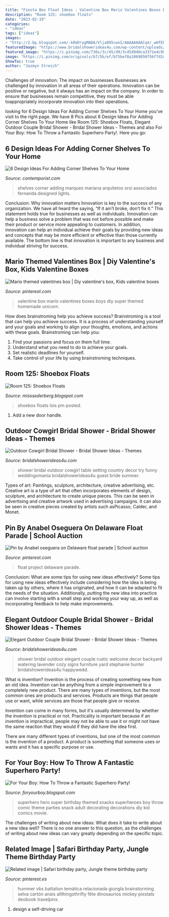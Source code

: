 ```yaml
---
title: "Fiesta Box Float Ideas : Valentine Box Mario Valentines Boxes Boys Diy Super Themed Homemade Unicorn"
description: "Room 125: shoebox floats"
date: "2023-02-19"
categories:
- "ideas"
tags: ["ideas"]
images:
- "http://2.bp.blogspot.com/-k0eDrygMADA/Vlja8O5cwnI/AAAAAAAACq4/_wHfEbUuLZM/s1600/IMG_20151113_141441056_HDR.jpg"
featuredImage: "https://www.bridalshowerideas4u.com/wp-content/uploads/2016/03/cowgirl-bridal-shower-guest-table-setting-outdoor-530x796.jpg"
featured_image: "https://i.pinimg.com/736x/3c/45/d9/3c45d940ca3371e4c98f11834de3dad8.jpg"
image: "https://i.pinimg.com/originals/b7/5b/ef/b75bef8a1069850f56f7d2db5e6b1816.jpg"
ShowToc: true
author: "Jazmyn Streich"
---
```



Challenges of innovation: The impact on businesses
Businesses are challenged by innovation in all areas of their operations. Innovation can be positive or negative, but it always has an impact on the company. In order to ensure that businesses remain competitive, they must be able toappropriately incorporate innovation into their operations.

	

		
looking for 6 Design Ideas For Adding Corner Shelves To Your Home you've visit to the right page. We have 8 Pics about 6 Design Ideas For Adding Corner Shelves To Your Home like Room 125: Shoebox Floats, Elegant Outdoor Couple Bridal Shower - Bridal Shower Ideas - Themes and also For Your Boy: How To Throw a Fantastic Superhero Party!. Here you go:
		
    
## 6 Design Ideas For Adding Corner Shelves To Your Home

<img loading=lazy src="https://www.contemporist.com/wp-content/uploads/2016/08/corner-shelves_080816_03-800x1200.jpg" onerror="this.onerror=null;this.src='https://tse2.mm.bing.net/th?id=OIP.yjHImf7SgLxxfzHNqUVexgHaLH&amp;pid=15.1';" alt="6 Design Ideas For Adding Corner Shelves To Your Home">

_Source: contemporist.com_

>shelves corner adding marques mariana arquitetos orsi associados fernanda designed lights. 

	

Conclusion: Why innovation matters
Innovation is key to the success of any organization. We have all heard the saying, “If it ain’t broke, don’t fix it.” This statement holds true for businesses as well as individuals. Innovation can help a business solve a problem that was not before possible and make their product or service more appealing to customers. In addition, innovation can help an individual achieve their goals by providing new ideas and concepts that may be more efficient or effective than those currently available. The bottom line is that innovation is important to any business and individual striving for success.

    
## Mario Themed Valentines Box | Diy Valentine&#039;s Box, Kids Valentine Boxes

<img loading=lazy src="https://i.pinimg.com/originals/b7/5b/ef/b75bef8a1069850f56f7d2db5e6b1816.jpg" onerror="this.onerror=null;this.src='https://tse4.mm.bing.net/th?id=OIP.oKlWC_qMwYe3SROdli8HrgHaNK&amp;pid=15.1';" alt="Mario themed valentines box | Diy valentine&#039;s box, Kids valentine boxes">

_Source: pinterest.com_

>valentine box mario valentines boxes boys diy super themed homemade unicorn. 

	

How does brainstroming help you achieve success?
Brainstroming is a tool that can help you achieve success. It is a process of understanding yourself and your goals and working to align your thoughts, emotions, and actions with these goals. Brainstroming can help you: 
1. Find your passions and focus on them full time.
2. Understand what you need to do to achieve your goals.
3. Set realistic deadlines for yourself.
4. Take control of your life by using brainstroming techniques.

    
## Room 125: Shoebox Floats

<img loading=lazy src="http://2.bp.blogspot.com/-k0eDrygMADA/Vlja8O5cwnI/AAAAAAAACq4/_wHfEbUuLZM/s1600/IMG_20151113_141441056_HDR.jpg" onerror="this.onerror=null;this.src='https://tse2.mm.bing.net/th?id=OIP.ehVBriPyHtIJbJwkWT7wIQHaNJ&amp;pid=15.1';" alt="Room 125: Shoebox Floats">

_Source: misssederberg.blogspot.com_

>shoebox floats lois pm posted. 

	

1. Add a new door handle. 

    
## Outdoor Cowgirl Bridal Shower - Bridal Shower Ideas - Themes

<img loading=lazy src="https://www.bridalshowerideas4u.com/wp-content/uploads/2016/03/cowgirl-bridal-shower-guest-table-setting-outdoor-530x796.jpg" onerror="this.onerror=null;this.src='https://tse2.mm.bing.net/th?id=OIP.Eg72jZFx6ZnwPxpdSPUcaAHaLH&amp;pid=15.1';" alt="Outdoor Cowgirl Bridal Shower - Bridal Shower Ideas - Themes">

_Source: bridalshowerideas4u.com_

>shower bridal outdoor cowgirl table setting country decor try funny weddingomania bridalshowerideas4u guest bride summer. 

	

Types of art: Paintings, sculpture, architecture, creative advertising, etc.
Creative art is a type of art that often incorporates elements of design, sculpture, and architecture to create unique pieces. This can be seen in advertising and creative artwork used in advertising campaigns. It can also be seen in creative pieces created by artists such asPicasso, Calder, and Monet.

    
## Pin By Anabel Oseguera On Delaware Float Parade | School Auction

<img loading=lazy src="https://i.pinimg.com/736x/3c/45/d9/3c45d940ca3371e4c98f11834de3dad8.jpg" onerror="this.onerror=null;this.src='https://tse4.mm.bing.net/th?id=OIP.NuFEHy2cxa1J0fNs8xctFwHaNK&amp;pid=15.1';" alt="Pin by Anabel oseguera on Delaware float parade | School auction">

_Source: pinterest.com_

>float project delaware parade. 

	

Conclusion: What are some tips for using new ideas effectively?
Some tips for using new ideas effectively include considering how the idea is being taken up by others, where it has originated, and how it can be adapted to fit the needs of the situation. Additionally, putting the new idea into practice can involve starting with a small step and working your way up, as well as incorporating feedback to help make improvements.

    
## Elegant Outdoor Couple Bridal Shower - Bridal Shower Ideas - Themes

<img loading=lazy src="https://www.bridalshowerideas4u.com/wp-content/uploads/2016/03/Elegant-Outdoor-Couple-Bridal-Shower-Decor-Rustic.jpg" onerror="this.onerror=null;this.src='https://tse3.mm.bing.net/th?id=OIP.xXGy9pjy15isGCW_tAKcBgHaLE&amp;pid=15.1';" alt="Elegant Outdoor Couple Bridal Shower - Bridal Shower Ideas - Themes">

_Source: bridalshowerideas4u.com_

>shower bridal outdoor elegant couple rustic welcome decor backyard watering lavender cozy signs furniture yard stephanie hunter bridalshowerideas4u happywedd. 

	

What is invention?
Invention is the process of creating something new from an old idea. Invention can be anything from a simple improvement to a completely new product. 
There are many types of inventions, but the most common ones are products and services. Products are things that people use or want, while services are those that people give or receive. 

Invention can come in many forms, but it's usually determined by whether the invention is practical or not. Practicality is important because if an invention is impractical, people may not be able to use it or might not have the same reaction that they would if they did have the idea first. 

There are many different types of inventions, but one of the most common is the invention of a product. A product is something that someone uses or wants and it has a specific purpose or use.

    
## For Your Boy: How To Throw A Fantastic Superhero Party!

<img loading=lazy src="http://4.bp.blogspot.com/-UCFHbJc0KXc/UdwQLtrx2uI/AAAAAAAAADc/pCAOKLsVeb8/s640/food+ideas+for+superhero+party.jpg" onerror="this.onerror=null;this.src='https://tse2.mm.bing.net/th?id=OIP.gKEbbUBGTprrOI81iQAbFgAAAA&amp;pid=15.1';" alt="For Your Boy: How To Throw a Fantastic Superhero Party!">

_Source: foryourboy.blogspot.com_

>superhero hero super birthday themed snacks superheroes boy throw comic theme parties snack adult decorating decorations diy kid comics movie. 

	

The challenges of writing about new ideas: What does it take to write about a new idea well?
There is no one answer to this question, as the challenges of writing about new ideas can vary greatly depending on the specific topic.

    
## Related Image | Safari Birthday Party, Jungle Theme Birthday Party

<img loading=lazy src="https://i.pinimg.com/736x/4b/f1/5c/4bf15c078bbcb6d588ebd60d3a954515.jpg" onerror="this.onerror=null;this.src='https://tse3.mm.bing.net/th?id=OIP.F7EHecaelyir-QoW6c9mCAAAAA&amp;pid=15.1';" alt="Related image | Safari birthday party, Jungle theme birthday party">

_Source: pinterest.es_

>hummer vbs battalion temática relacionada giungla brainstorming selva cartón anais allthingsthrifty fête dinosaurios mickey pixstats deobook travelpinx. 

	

1. design a self-driving car 

